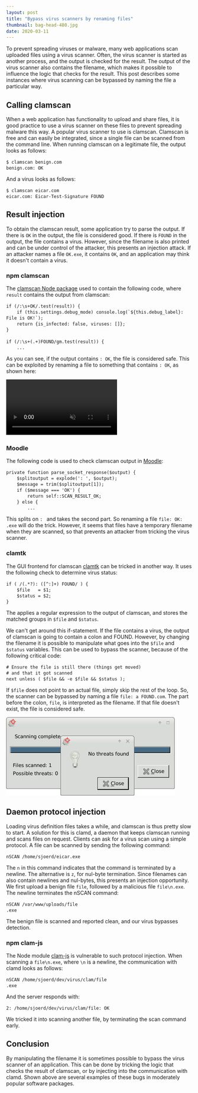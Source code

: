 ```yaml
---
layout: post
title: "Bypass virus scanners by renaming files"
thumbnail: bag-head-480.jpg
date: 2020-03-11
---
```


To prevent spreading viruses or malware, many web applications scan uploaded files using a virus scanner. Often, the virus scanner is started as another process, and the output is checked for the result. The output of the virus scanner also contains the filename, which makes it possible to influence the logic that checks for the result. This post describes some instances where virus scanning can be bypassed by naming the file a particular way.

## Calling clamscan

When a web application has functionality to upload and share files, it is good practice to use a virus scanner on these files to prevent spreading malware this way. A popular virus scanner to use is clamscan. Clamscan is free and can easily be integrated, since a single file can be scanned from the command line. When running clamscan on a legitimate file, the output looks as follows:

    $ clamscan benign.com 
    benign.com: OK

And a virus looks as follows:

    $ clamscan eicar.com 
    eicar.com: Eicar-Test-Signature FOUND

## Result injection

To obtain the clamscan result, some application try to parse the output. If there is `OK` in the output, the file is considered good. If there is `FOUND` in the output, the file contains a virus. However, since the filename is also printed and can be under control of the attacker, this presents an injection attack. If an attacker names a file `OK.exe`, it contains `OK`, and an application may think it doesn't contain a virus.

### npm clamscan

The [clamscan Node package](https://github.com/kylefarris/clamscan) used to contain the following code, where `result` contains the output from clamscan:

    if (/:\s+OK/.test(result)) {
        if (this.settings.debug_mode) console.log(`${this.debug_label}: File is OK!`);
        return {is_infected: false, viruses: []};
    }

    if (/:\s+(.+)FOUND/gm.test(result)) {
        ...

As you can see, if the output contains `: OK`, the file is considered safe. This can be exploited by renaming a file to something that contains `: OK`, as shown here:       

<video muted autoplay loop src="/images/clamscan.mp4"></video>

### Moodle

The following code is used to check clamscan output in [Moodle](https://github.com/moodle/moodle/blob/master/lib/antivirus/clamav/classes/scanner.php#L373):

    private function parse_socket_response($output) {
        $splitoutput = explode(': ', $output);
        $message = trim($splitoutput[1]);
        if ($message === 'OK') {
            return self::SCAN_RESULT_OK;
        } else {
            ...

This splits on `: ` and takes the second part. So renaming a file `file: OK: .exe` will do the trick. However, it seems that files have a temporary filename when they are scanned, so that prevents an attacker from tricking the virus scanner.

### clamtk

The GUI frontend for clamscan [clamtk](https://github.com/dave-theunsub/clamtk) can be tricked in another way. It uses the following check to determine virus status:

    if ( /(.*?): ([^:]+) FOUND/ ) {
        $file   = $1;
        $status = $2;
    }

The applies a regular expression to the output of clamscan, and stores the matched groups in `$file` and `$status`.

We can't get around this if-statement. If the file contains a virus, the output of clamscan is going to contain a colon and FOUND. However, by changing the filename it is possible to manipulate what goes into the `$file` and `$status` variables. This can be used to bypass the scanner, because of the following critical code:

    # Ensure the file is still there (things get moved)
    # and that it got scanned
    next unless ( $file && -e $file && $status );

If `$file` does not point to an actual file, simply skip the rest of the loop. So, the scanner can be bypassed by naming a file `file: a FOUND.com`. The part before the colon, `file`, is interpreted as the filename. If that file doesn't exist, the file is considered safe.

<img src="/images/clamtk-no-threats-found.png">

## Daemon protocol injection

Loading virus definition files takes a while, and clamscan is thus pretty slow to start. A solution for this is clamd, a daemon that keeps clamscan running and scans files on request. Clients can ask for a virus scan using a simple protocol. A file can be scanned by sending the following command:

    nSCAN /home/sjoerd/eicar.exe

The `n` in this command indicates that the command is terminated by a newline. The alternative is `z`, for nul-byte termination. Since filenames can also contain newlines and nul-bytes, this presents an injection opportunity. We first upload a benign file `file`, followed by a malicious file `file\n.exe`. The newline terminates the nSCAN command:

    nSCAN /var/www/uploads/file
    .exe

The benign file is scanned and reported clean, and our virus bypasses detection.

### npm clam-js

The Node module [clam-js](https://github.com/srijs/clam-js/blob/master/clam.js#L107) is vulnerable to such protocol injection. When scanning a `file\n.exe`, where `\n` is a newline, the communication with clamd looks as follows:

    nSCAN /home/sjoerd/dev/virus/clam/file
    .exe

And the server responds with:
    
    2: /home/sjoerd/dev/virus/clam/file: OK

We tricked it into scanning another file, by terminating the scan command early.

## Conclusion

By manipulating the filename it is sometimes possible to bypass the virus scanner of an application. This can be done by tricking the logic that checks the result of clamscan, or by injecting into the communication with clamd. Shown above are several examples of these bugs in moderately popular software packages.
